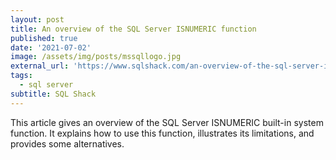 ```yaml
---
layout: post
title: An overview of the SQL Server ISNUMERIC function
published: true
date: '2021-07-02'
image: /assets/img/posts/mssqllogo.jpg
external_url: 'https://www.sqlshack.com/an-overview-of-the-sql-server-isnumeric-function/'
tags:
  - sql server
subtitle: SQL Shack
---
```

This article gives an overview of the SQL Server ISNUMERIC built-in system function. It explains how to use this function, illustrates its limitations, and provides some alternatives.
